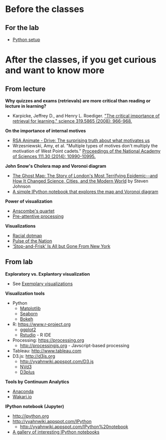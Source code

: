 # Before the classes

## For the lab 

- [Python setup](https://github.com/yy/dviz-course/blob/master/w01-intro/python-setup.md)

# After the classes, if you get curious and want to know more

## From lecture

**Why quizzes and exams (retrievals) are more critical than reading or lecture in learning?**

- Karpicke, Jeffrey D., and Henry L. Roediger. ["The critical importance of retrieval for learning." science 319.5865 (2008): 966-968.](http://www.sciencemag.org/content/319/5865/966.short) 

**On the importance of internal motives**

- [RSA Animate - Drive: The surprising truth about what motivates us](https://www.youtube.com/watch?feature=player_detailpage&v=u6XAPnuFjJc)
- Wrzesniewski, Amy, et al. "Multiple types of motives don't multiply the motivation of West Point cadets." [Proceedings of the National Academy of Sciences 111.30 (2014): 10990-10995.](http://www.pnas.org/content/111/30/10990.short)

**John Snow's Cholera map and Voronoi diagram**

- [The Ghost Map: The Story of London's Most Terrifying Epidemic--and How It Changed Science, Cities, and the Modern World](http://www.amazon.com/The-Ghost-Map-Terrifying-Epidemic/dp/1594482691) by Steven Johnson
- [A simple IPython notebook that explores the map and Voronoi diagram](https://github.com/yy/dviz-course/blob/master/cholera_map/john-snow-cholera-map.ipynb)

**Power of visualization**

- [Anscombe's quartet](https://en.wikipedia.org/wiki/Anscombe%27s_quartet)
- [Pre-attentive processing](https://en.wikipedia.org/wiki/Pre-attentive_processing)

**Visualizations**

- [Racial dotmap](http://demographics.coopercenter.org/DotMap/index.html)
- [Pulse of the Nation](http://www.ccs.neu.edu/home/amislove/twittermood/)
- [‘Stop-and-Frisk’ Is All but Gone From New York](http://www.nytimes.com/interactive/2014/09/19/nyregion/stop-and-frisk-is-all-but-gone-from-new-york.html?_r=0)

## From lab

**Exploratory vs. Explantory visualization**

- See [Exemplary visualizations](https://github.com/yy/dviz-course/blob/master/exemplary_viz.md)

**Visualization tools**

- Python
    - [Matplotlib](http://matplotlib.org)
    - [Seaborn](http://stanford.edu/~mwaskom/software/seaborn/)
    - [Bokeh](http://bokeh.pydata.org/en/latest/)
- R: https://www.r-project.org
    - [ggplot2](http://ggplot2.org)
    - [Rstudio](https://www.rstudio.com) - R IDE
- Processing: https://processing.org
    - http://processingjs.org - Javscript-based processing
- Tableau: http://www.tableau.com
- D3.js: http://d3js.org 
    - http://yyahnwiki.appspot.com/D3.js
    - [NVd3](http://nvd3.org/index.html)
    - [D3plus](http://d3plus.org)

**Tools by Continuum Analytics**

- [Anaconda](http://continuum.io/downloads#py34)
- [Wakari.io](https://wakari.io)

**IPython notebook (Jupyter)**

- http://ipython.org
- http://yyahnwiki.appspot.com/IPython
    - http://yyahnwiki.appspot.com/IPython%20notebook
- [A gallery of interesting IPython notebooks](https://github.com/ipython/ipython/wiki/A-gallery-of-interesting-IPython-Notebooks)
